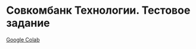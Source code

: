 # Совкомбанк Технологии. Тестовое задание

[Google Colab](https://colab.research.google.com/drive/1OlyXRmUUd1xmTKp4XlLV7le7S3mMuilR?usp=sharing)
